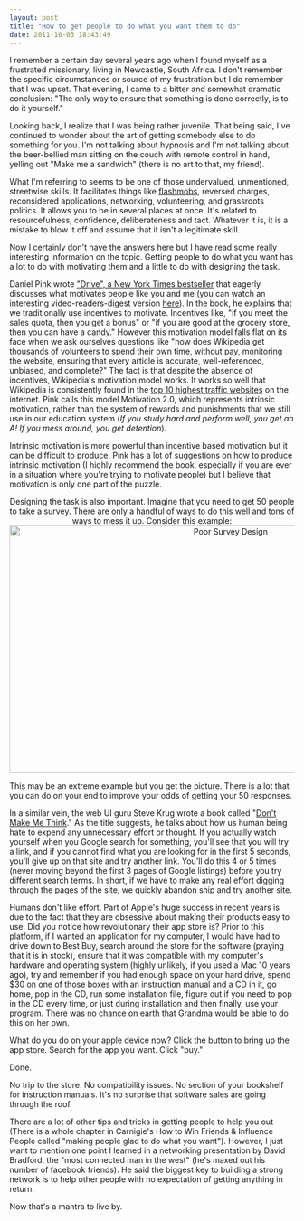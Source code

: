 ```yaml
---
layout: post
title: "How to get people to do what you want them to do"
date: 2011-10-03 18:43:49
---
```


I remember a certain day several years ago when I found myself as a frustrated missionary, living in Newcastle, South Africa. I don't remember the specific circumstances or source of my frustration but I do remember that I was upset. That evening, I came to a bitter and somewhat dramatic conclusion: "The only way to ensure that something is done correctly, is to do it yourself."

Looking back, I realize that I was being rather juvenile. That being said, I've continued to wonder about the art of getting somebody else to do something for you. I'm not talking about hypnosis and I'm not talking about the beer-bellied man sitting on the couch with remote control in hand, yelling out "Make me a sandwich" (there is no art to that, my friend).

What I'm referring to seems to be one of those undervalued, unmentioned, streetwise skills. It facilitates things like <a href="http://www.youtube.com/watch?v=YxU--kmgcuA" target="_blank" rel="noopener noreferrer" title="BYU Flashmob">flashmobs</a>, reversed charges, reconsidered applications, networking, volunteering, and grassroots politics. It allows you to be in several places at once. It's related to resourcefulness, confidence, deliberateness and tact. Whatever it is, it is a mistake to blow it off and assume that it isn't a legitimate skill.

Now I certainly don't have the answers here but I have read some really interesting information on the topic. Getting people to do what you want has a lot to do with motivating them and a little to do with designing the task.

Daniel Pink wrote <a href="http://www.amazon.com/Drive-Surprising-Truth-About-Motivates/dp/0143145088" target="_blank" rel="noopener noreferrer" title="Drive: The Surprising Truth about what Motivates us">"Drive", a New York Times bestseller</a> that eagerly discusses what motivates people like you and me (you can watch an interesting video-readers-digest version <a href="http://www.youtube.com/watch?v=u6XAPnuFjJc" target="_blank" rel="noopener noreferrer" title="Drive: RSA Animate">here</a>). In the book, he explains that we traditionally use incentives to motivate. Incentives like, "if you meet the sales quota, then you get a bonus" or "if you are good at the grocery store, then you can have a candy." However this motivation model falls flat on its face when we ask ourselves questions like "how does Wikipedia get thousands of volunteers to spend their own time, without pay, monitoring the website, ensuring that every article is accurate, well-referenced, unbiased, and complete?" The fact is that despite the absence of incentives, Wikipedia's motivation model works. It works so well that Wikipedia is consistently found in the <a href="http://www.alexa.com/topsites/global" target="_blank" rel="noopener noreferrer" title="List of most popular websites">top 10 highest traffic websites</a> on the internet. Pink calls this model Motivation 2.0, which represents intrinsic motivation, rather than the system of rewards and punishments that we still use in our education system (*If you study hard and perform well, you get an A! If you mess around, you get detention*).

Intrinsic motivation is more powerful than incentive based motivation but it can be difficult to produce. Pink has a lot of suggestions on how to produce intrinsic motivation (I highly recommend the book, especially if you are ever in a situation where you're trying to motivate people) but I believe that motivation is only one part of the puzzle.

<p style="text-align: center;">
  Designing the task is also important. Imagine that you need to get 50 people to take a survey. There are only a handful of ways to do this well and tons of ways to mess it up. Consider this example: <a href="http://bryanbraun.com/2011/10/03/how-to-get-people-to-do-what-you-want-them-to-do/survey_fail/" rel="attachment wp-att-714"><img alt="Poor Survey Design" class="aligncenter size-full wp-image-714" height="438" src="/assets/images/Survey_Fail.gif" title="Survey_Fail" width="766" /></a>
</p>

This may be an extreme example but you get the picture. There is a lot that you can do on your end to improve your odds of getting your 50 responses.

In a similar vein, the web UI guru Steve Krug wrote a book called "<a href="http://www.amazon.com/Dont-Make-Me-Think-Usability/dp/0321344758/ref=cm_cr_pr_product_top" target="_blank" rel="noopener noreferrer" title="Don't Make Me Think">Don't Make Me Think</a>." As the title suggests, he talks about how us human being hate to expend any unnecessary effort or thought. If you actually watch yourself when you Google search for something, you'll see that you will try a link, and if you cannot find what you are looking for in the first 5 seconds, you'll give up on that site and try another link. You'll do this 4 or 5 times (never moving beyond the first 3 pages of Google listings) before you try different search terms. In short, if we have to make any real effort digging through the pages of the site, we quickly abandon ship and try another site.

Humans don't like effort. Part of Apple's huge success in recent years is due to the fact that they are obsessive about making their products easy to use. Did you notice how revolutionary their app store is? Prior to this platform, if I wanted an application for my computer, I would have had to drive down to Best Buy, search around the store for the software (praying that it is in stock), ensure that it was compatible with my computer's hardware and operating system (highly unlikely, if you used a Mac 10 years ago), try and remember if you had enough space on your hard drive, spend $30 on one of those boxes with an instruction manual and a CD in it, go home, pop in the CD, run some installation file, figure out if you need to pop in the CD every time, or just during installation and then finally, use your program. There was no chance on earth that Grandma would be able to do this on her own.

What do you do on your apple device now? Click the button to bring up the app store. Search for the app you want. Click "buy."

Done.

No trip to the store. No compatibility issues. No section of your bookshelf for instruction manuals. It's no surprise that software sales are going through the roof.

There are a lot of other tips and tricks in getting people to help you out (There is a whole chapter in Carnigie's How to Win Friends & Influence People called "making people glad to do what you want"). However, I just want to mention one point I learned in a networking presentation by David Bradford, the "most connected man in the west" (he's maxed out his number of facebook friends). He said the biggest key to building a strong network is to help other people with no expectation of getting anything in return.

Now that's a mantra to live by.